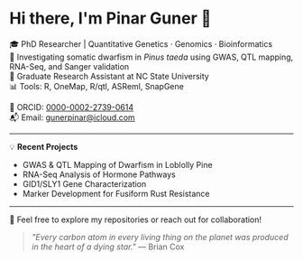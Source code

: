 # Hi there, I'm Pinar Guner 👋

🎓 PhD Researcher | Quantitative Genetics · Genomics · Bioinformatics  
🌱 Investigating somatic dwarfism in *Pinus taeda* using GWAS, QTL mapping, RNA-Seq, and Sanger validation  
🔬 Graduate Research Assistant at NC State University  
📊 Tools: R, OneMap, R/qtl, ASReml, SnapGene

📄 ORCID: [0000-0002-2739-0614](https://orcid.org/0000-0002-2739-0614)  
📬 Email: [gunerpinar@icloud.com](mailto:gunerpinar@icloud.com)

---

💡 **Recent Projects**  
- GWAS & QTL Mapping of Dwarfism in Loblolly Pine  
- RNA-Seq Analysis of Hormone Pathways  
- GID1/SLY1 Gene Characterization  
- Marker Development for Fusiform Rust Resistance  

---

💬 Feel free to explore my repositories or reach out for collaboration!

> *"Every carbon atom in every living thing on the planet was produced in the heart of a dying star."* — Brian Cox
